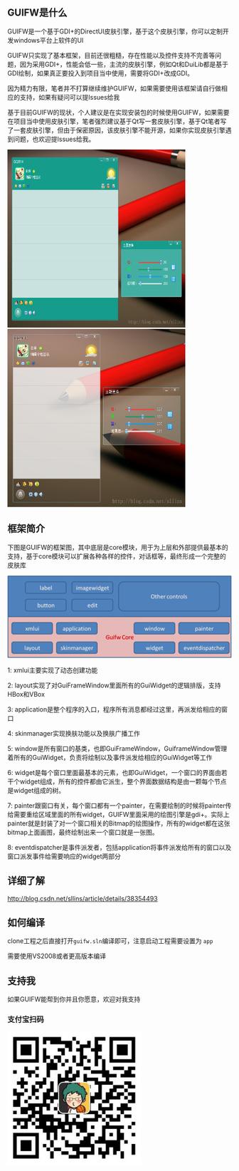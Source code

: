 ## GUIFW是什么

GUIFW是一个基于GDI+的DirectUI皮肤引擎，基于这个皮肤引擎，你可以定制开发windows平台上软件的UI

GUIFW只实现了基本框架，目前还很粗糙，存在性能以及控件支持不完善等问题，因为采用GDI+，性能会低一些，主流的皮肤引擎，例如Qt和DuiLib都是基于GDI绘制，如果真正要投入到项目当中使用，需要将GDI+改成GDI。

因为精力有限，笔者并不打算继续维护GUIFW，如果需要使用该框架请自行做相应的支持，如果有疑问可以提Issues给我

基于目前GUIFW的现状，个人建议是在实现安装包的时候使用GUIFW，如果需要在项目当中使用皮肤引擎，笔者强烈建议基于Qt写一套皮肤引擎，基于Qt笔者写了一套皮肤引擎，但由于保密原因，该皮肤引擎不能开源，如果你实现皮肤引擎遇到问题，也欢迎提Issues给我。

<img src="https://github.com/arlins/GUIFW/blob/master/support-files/1.png" alt="支付宝扫码" width="400" height="400"/>
<img src="https://github.com/arlins/GUIFW/blob/master/support-files/4.png" alt="支付宝扫码" width="400" height="400"/>

## 框架简介

下图是GUIFW的框架图，其中底层是core模块，用于为上层和外部提供最基本的支持，基于core模块可以扩展各种各样的控件，对话框等，最终形成一个完整的皮肤库

![](https://github.com/arlins/GUIFW/blob/master/support-files/5.png)

1: xmlui主要实现了动态创建功能

2: layout实现了对GuiFrameWindow里面所有的GuiWidget的逻辑排版，支持HBox和VBox

3: application是整个程序的入口，程序所有消息都经过这里，再派发给相应的窗口

4: skinmanager实现换肤功能以及换肤广播工作

5: window是所有窗口的基类，也即GuiFrameWindow，GuiframeWindow管理着所有的GuiWidget，负责将绘制以及事件派发给相应的GuiWidget等工作

6: widget是每个窗口里面最基本的元素，也即GuiWidget，一个窗口的界面由若干个widget组成，所有的控件都由它派生，整个界面数据结构是由一颗每个节点是widget组成的树。

7: painter跟窗口有关，每个窗口都有一个painter，在需要绘制的时候将painter传给需要重绘区域里面的所有widget，GUIFW里面采用的绘图引擎是gdi+。实际上painter就是封装了对一个窗口相关的Bitmap的绘图操作，所有的widget都在这张bitmap上面画图，最终绘制出来一个窗口就是一张图。

8: eventdispatcher是事件派发者，包括application将事件派发给所有的窗口以及窗口派发事件给需要响应的widget两部分

## 详细了解

http://blog.csdn.net/sllins/article/details/38354493

## 如何编译

clone工程之后直接打开`guifw.sln`编译即可，注意启动工程需要设置为 `app`

需要使用VS2008或者更高版本编译


## 支持我

如果GUIFW能帮到你并且你愿意，欢迎对我支持

### 支付宝扫码
<img src="https://github.com/arlins/Personal/blob/master/ali-pay.jpg" alt="支付宝扫码" width="300" height="300" />




